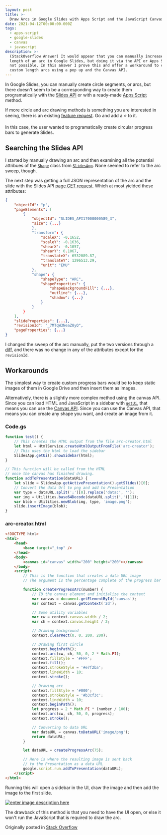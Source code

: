 ```yaml
---
layout: post
title: >-
  Draw Arcs in Google Slides with Apps Script and the JavaScript Canvas API
date: 2021-04-12T00:00:00.000Z
tags:
  - apps-script
  - google-slides
  - canvas
  - javascript
description: >-
  (StackOverflow Answer) It would appear that you can manually increase the
  length of an arc in Google Slides, but doing it via the API or Apps Script is
  not possible. In this answer I prove this and offer a workaround to creating
  custom length arcs using a pop up and the Canvas API.
---
```


In Google Slides, you can manually create circle segments, or arcs, but there doesn't seem to be a corresponding way to create them programatically with the [Slides API](https://developers.google.com/slides/api) or with a ready-made [Apps Script](https://developers.google.com/apps-script) method.

If more circle and arc drawing methods is something you are interested in seeing, there is an existing [feature request](https://issuetracker.google.com/issues/new?component=191598&template=823918). Go and add a ⭐ to it.

In this case, the user wanted to programatically create circular progress bars to generate Slides.

## Searching the Slides API

I started by manually drawing an arc and then examining all the potential attribues of the [`Shape`](https://developers.google.com/apps-script/reference/slides/shape) class from [`SlidesApp`](https://developers.google.com/apps-script/reference/slides/slides-app). None seemed to refer to the arc sweep, though.

The next step was getting a full JSON representation of the arc and the slide with the Slides API [page GET request](https://developers.google.com/slides/reference/rest/v1/presentations.pages/get). Which at most yielded these attributes:

```json
{
	"objectId": "p",
	"pageElements": [
		{
			"objectId": "SLIDES_API17000000589_3",
			"size": {...}
			},
			"transform": {
				"scaleX": -0.1652,
				"scaleY": -0.1636,
				"shearX": -0.1057,
				"shearY": 0.1067,
				"translateX": 6532089.87,
				"translateY": 1296513.29,
				"unit": "EMU"
			},
			"shape": {
				"shapeType": "ARC",
				"shapeProperties": {
					"shapeBackgroundFill": {...},
					"outline": {...},
					"shadow": {...}
				}
			}
		}
	],
	"slideProperties": {...},
	"revisionId": "_7MTqW3NeaZ8yQ",
	"pageProperties": {...}
}
```

I changed the sweep of the arc manually, put the two versions through a [diff](https://en.wikipedia.org/wiki/Diff), and there was no change in any of the attributes except for the `revisionId`.

## Workarounds

The simplest way to create custom progress bars would be to keep static images of them in Google Drive and then insert them as images.

Alternatively, there is a slightly more complex method using the canvas API. Since you can load HTML and JavaScript in a sidebar with [`getUi`](<https://developers.google.com/apps-script/reference/slides/slides-app?hl=en#getUi()>), that means you can use the [Canvas API](https://developer.mozilla.org/en-US/docs/Web/API/Canvas_API). Since you can use the Canvas API, that means you can create any shape you want, and create an image from it.

### Code.gs

```js
function test() {
	// This creates the HTML output from the file arc-creator.html
	let html = HtmlService.createHtmlOutputFromFile('arc-creator');
	// This uses the html to load the sidebar
	SlidesApp.getUi().showSidebar(html);
}

// This function will be called from the HTML
// once the canvas has finished drawing.
function addToPresentation(dataURL) {
	let slide = SlidesApp.getActivePresentation().getSlides()[0];
	// Convert the data Url to png and add to Presentation
	var type = dataURL.split(';')[0].replace('data:', '');
	var img = Utilities.base64Decode(dataURL.split(',')[1]);
	var blob = Utilities.newBlob(img, type, 'image.png');
	slide.insertImage(blob);
}
```

### arc-creator.html

```html
<!DOCTYPE html>
<html>
	<head>
		<base target="_top" />
	</head>
	<body>
		<canvas id="canvas" width="200" height="200"></canvas>
	</body>
	<script>
		// This is the function that creates a data URL image
		// The argument is the percentage complete of the progress bar

		function createProgressArc(number) {
			// ID the canvas element and initialize the context
			var canvas = document.getElementById('canvas');
			var context = canvas.getContext('2d');

			// Some utility variables
			var cw = context.canvas.width / 2;
			var ch = context.canvas.height / 2;

			// Drawing background
			context.clearRect(0, 0, 200, 200);

			// Drawing first circle
			context.beginPath();
			context.arc(cw, ch, 50, 0, 2 * Math.PI);
			context.fillStyle = '#FFF';
			context.fill();
			context.strokeStyle = '#e7f2ba';
			context.lineWidth = 10;
			context.stroke();

			// Drawing arc
			context.fillStyle = '#000';
			context.strokeStyle = '#b3cf3c';
			context.lineWidth = 10;
			context.beginPath();
			let progress = 2 * Math.PI * (number / 100);
			context.arc(cw, ch, 50, 0, progress);
			context.stroke();

			// Converting to data URL
			var dataURL = canvas.toDataURL('image/png');
			return dataURL;
		}

		let dataURL = createProgressArc(75);

		// Here is where the resulting image is sent back
		// to the Presentation as a data URL
		google.script.run.addToPresentation(dataURL);
	</script>
</html>
```

Running this will open a sidebar in the UI, draw the image and then add the image to the first slide.

[![enter image description here][1]][1]

The drawback of this method is that you need to have the UI open, or else it won't run the JavaScript that is required to draw the arc.

[1]: https://i.stack.imgur.com/V2uF4.png

Originally posted in [Stack Overflow](https://stackoverflow.com/questions/67022218/increase-the-length-of-arc-programmatically/67059323#67059323)

